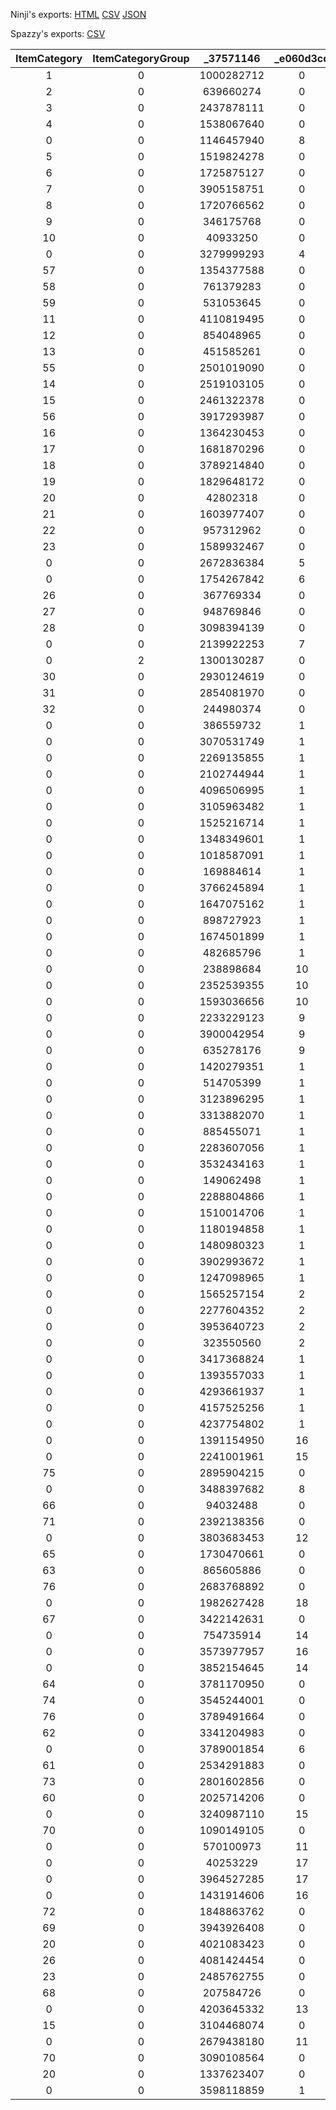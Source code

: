 Ninji's exports: [HTML](https://wuffs.org/acnh/bcsv_140/html/MessageCardSelectPresent.html) [CSV](https://wuffs.org/acnh/bcsv_140/csv/MessageCardSelectPresent.csv) [JSON](https://wuffs.org/acnh/bcsv_140/json/MessageCardSelectPresent.json)

Spazzy's exports: [CSV](JSON)

| ItemCategory | ItemCategoryGroup | _37571146 | _e060d3cd | ItemRemakeType |
|:--:|:--:|:--:|:--:|:--:|
| 1 | 0 | 1000282712 | 0 | 0 | 
| 2 | 0 | 639660274 | 0 | 0 | 
| 3 | 0 | 2437878111 | 0 | 0 | 
| 4 | 0 | 1538067640 | 0 | 0 | 
| 0 | 0 | 1146457940 | 8 | 0 | 
| 5 | 0 | 1519824278 | 0 | 0 | 
| 6 | 0 | 1725875127 | 0 | 0 | 
| 7 | 0 | 3905158751 | 0 | 0 | 
| 8 | 0 | 1720766562 | 0 | 0 | 
| 9 | 0 | 346175768 | 0 | 0 | 
| 10 | 0 | 40933250 | 0 | 0 | 
| 0 | 0 | 3279999293 | 4 | 0 | 
| 57 | 0 | 1354377588 | 0 | 0 | 
| 58 | 0 | 761379283 | 0 | 0 | 
| 59 | 0 | 531053645 | 0 | 0 | 
| 11 | 0 | 4110819495 | 0 | 0 | 
| 12 | 0 | 854048965 | 0 | 0 | 
| 13 | 0 | 451585261 | 0 | 0 | 
| 55 | 0 | 2501019090 | 0 | 0 | 
| 14 | 0 | 2519103105 | 0 | 0 | 
| 15 | 0 | 2461322378 | 0 | 0 | 
| 56 | 0 | 3917293987 | 0 | 0 | 
| 16 | 0 | 1364230453 | 0 | 0 | 
| 17 | 0 | 1681870296 | 0 | 0 | 
| 18 | 0 | 3789214840 | 0 | 0 | 
| 19 | 0 | 1829648172 | 0 | 0 | 
| 20 | 0 | 42802318 | 0 | 0 | 
| 21 | 0 | 1603977407 | 0 | 0 | 
| 22 | 0 | 957312962 | 0 | 0 | 
| 23 | 0 | 1589932467 | 0 | 0 | 
| 0 | 0 | 2672836384 | 5 | 0 | 
| 0 | 0 | 1754267842 | 6 | 0 | 
| 26 | 0 | 367769334 | 0 | 0 | 
| 27 | 0 | 948769846 | 0 | 0 | 
| 28 | 0 | 3098394139 | 0 | 0 | 
| 0 | 0 | 2139922253 | 7 | 0 | 
| 0 | 2 | 1300130287 | 0 | 0 | 
| 30 | 0 | 2930124619 | 0 | 0 | 
| 31 | 0 | 2854081970 | 0 | 0 | 
| 32 | 0 | 244980374 | 0 | 0 | 
| 0 | 0 | 386559732 | 1 | 0 | 
| 0 | 0 | 3070531749 | 1 | 0 | 
| 0 | 0 | 2269135855 | 1 | 0 | 
| 0 | 0 | 2102744944 | 1 | 0 | 
| 0 | 0 | 4096506995 | 1 | 0 | 
| 0 | 0 | 3105963482 | 1 | 0 | 
| 0 | 0 | 1525216714 | 1 | 0 | 
| 0 | 0 | 1348349601 | 1 | 0 | 
| 0 | 0 | 1018587091 | 1 | 0 | 
| 0 | 0 | 169884614 | 1 | 0 | 
| 0 | 0 | 3766245894 | 1 | 0 | 
| 0 | 0 | 1647075162 | 1 | 0 | 
| 0 | 0 | 898727923 | 1 | 0 | 
| 0 | 0 | 1674501899 | 1 | 0 | 
| 0 | 0 | 482685796 | 1 | 0 | 
| 0 | 0 | 238898684 | 10 | 0 | 
| 0 | 0 | 2352539355 | 10 | 0 | 
| 0 | 0 | 1593036656 | 10 | 0 | 
| 0 | 0 | 2233229123 | 9 | 0 | 
| 0 | 0 | 3900042954 | 9 | 0 | 
| 0 | 0 | 635278176 | 9 | 0 | 
| 0 | 0 | 1420279351 | 1 | 0 | 
| 0 | 0 | 514705399 | 1 | 0 | 
| 0 | 0 | 3123896295 | 1 | 0 | 
| 0 | 0 | 3313882070 | 1 | 0 | 
| 0 | 0 | 885455071 | 1 | 0 | 
| 0 | 0 | 2283607056 | 1 | 0 | 
| 0 | 0 | 3532434163 | 1 | 0 | 
| 0 | 0 | 149062498 | 1 | 0 | 
| 0 | 0 | 2288804866 | 1 | 0 | 
| 0 | 0 | 1510014706 | 1 | 0 | 
| 0 | 0 | 1180194858 | 1 | 0 | 
| 0 | 0 | 1480980323 | 1 | 0 | 
| 0 | 0 | 3902993672 | 1 | 0 | 
| 0 | 0 | 1247098965 | 1 | 0 | 
| 0 | 0 | 1565257154 | 2 | 0 | 
| 0 | 0 | 2277604352 | 2 | 0 | 
| 0 | 0 | 3953640723 | 2 | 0 | 
| 0 | 0 | 323550560 | 2 | 0 | 
| 0 | 0 | 3417368824 | 1 | 0 | 
| 0 | 0 | 1393557033 | 1 | 0 | 
| 0 | 0 | 4293661937 | 1 | 0 | 
| 0 | 0 | 4157525256 | 1 | 0 | 
| 0 | 0 | 4237754802 | 1 | 0 | 
| 0 | 0 | 1391154950 | 16 | 0 | 
| 0 | 0 | 2241001961 | 15 | 0 | 
| 75 | 0 | 2895904215 | 0 | 0 | 
| 0 | 0 | 3488397682 | 8 | 0 | 
| 66 | 0 | 94032488 | 0 | 0 | 
| 71 | 0 | 2392138356 | 0 | 0 | 
| 0 | 0 | 3803683453 | 12 | 0 | 
| 65 | 0 | 1730470661 | 0 | 0 | 
| 63 | 0 | 865605886 | 0 | 0 | 
| 76 | 0 | 2683768892 | 0 | 0 | 
| 0 | 0 | 1982627428 | 18 | 0 | 
| 67 | 0 | 3422142631 | 0 | 0 | 
| 0 | 0 | 754735914 | 14 | 0 | 
| 0 | 0 | 3573977957 | 16 | 0 | 
| 0 | 0 | 3852154645 | 14 | 0 | 
| 64 | 0 | 3781170950 | 0 | 0 | 
| 74 | 0 | 3545244001 | 0 | 0 | 
| 76 | 0 | 3789491664 | 0 | 0 | 
| 62 | 0 | 3341204983 | 0 | 0 | 
| 0 | 0 | 3789001854 | 6 | 0 | 
| 61 | 0 | 2534291883 | 0 | 0 | 
| 73 | 0 | 2801602856 | 0 | 0 | 
| 60 | 0 | 2025714206 | 0 | 0 | 
| 0 | 0 | 3240987110 | 15 | 0 | 
| 70 | 0 | 1090149105 | 0 | 0 | 
| 0 | 0 | 570100973 | 11 | 0 | 
| 0 | 0 | 40253229 | 17 | 0 | 
| 0 | 0 | 3964527285 | 17 | 0 | 
| 0 | 0 | 1431914606 | 16 | 0 | 
| 72 | 0 | 1848863762 | 0 | 0 | 
| 69 | 0 | 3943926408 | 0 | 0 | 
| 20 | 0 | 4021083423 | 0 | 0 | 
| 26 | 0 | 4081424454 | 0 | 0 | 
| 23 | 0 | 2485762755 | 0 | 0 | 
| 68 | 0 | 207584726 | 0 | 0 | 
| 0 | 0 | 4203645332 | 13 | 0 | 
| 15 | 0 | 3104468074 | 0 | 0 | 
| 0 | 0 | 2679438180 | 11 | 0 | 
| 70 | 0 | 3090108564 | 0 | 0 | 
| 20 | 0 | 1337623407 | 0 | 0 | 
| 0 | 0 | 3598118859 | 1 | 0 | 
